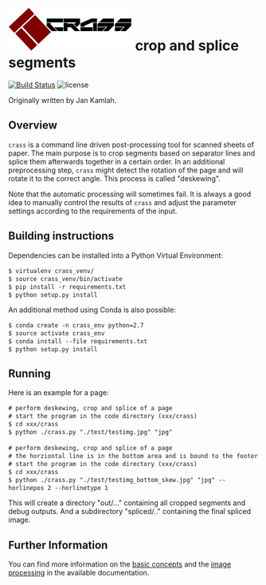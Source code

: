 ![crass logo](doc/img/crass_logo.png)
crop and splice segments
========================
[![Build Status](https://travis-ci.org/UB-Mannheim/crass.svg?branch=master)](https://travis-ci.org/jkamlah/UB-Mannheim/crass)
![license](https://img.shields.io/badge/license-Apache%20License%202.0-blue.svg)

Originally written by Jan Kamlah.

Overview
--------

`crass` is a command line driven post-processing tool for scanned sheets of paper.
The main purpose is to crop segments based on separator lines and splice them afterwards
together in a certain order. In an additional preprocessing step, `crass` might detect
the rotation of the page and will rotate it to the correct
angle. This process is called "deskewing".

Note that the automatic processing will sometimes fail. It is always a
good idea to manually control the results of `crass` and adjust the
parameter settings according to the requirements of the input. 


Building instructions
---------------------

Dependencies can be installed into a Python Virtual Environment:

    $ virtualenv crass_venv/  
    $ source crass_venv/bin/activate  
    $ pip install -r requirements.txt  
    $ python setup.py install  

An additional method using Conda is also possible:

    $ conda create -n crass_env python=2.7  
    $ source activate crass_env  
    $ conda install --file requirements.txt 
    $ python setup.py install  

Running
-------

Here is an example for a page:

    # perform deskewing, crop and splice of a page
    # start the program in the code directory (xxx/crass)
    $ cd xxx/crass
    $ python ./crass.py "./test/testimg.jpg" "jpg" 
    
    # perform deskewing, crop and splice of a page 
    # the horziontal line is in the bottom area and is bound to the footer
    # start the program in the code directory (xxx/crass)
    $ cd xxx/crass
    $ python ./crass.py "./test/testimg_bottom_skew.jpg" "jpg" --horlinepos 2 --horlinetype 1

This will create a directory "out/..." containing all cropped
segments and debug outputs. And a subdirectory "spliced/.."
containing the final spliced image.

Further Information
-------------------

You can find more information on the [basic concepts][1] and the
[image processing][2] in the available documentation.

[1]: doc/basic-concepts.md
[2]: doc/image-processing.md
